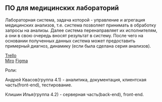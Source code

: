 ## ПО для медицинских лабораторий

Лабораторная система, задача которой - управление и агрегация медицинских
анализов, т.е. система позволяет принимать в обработку запросы на анализы. Далее система перенаправляет их исполнителям, а они в свою очередь
вносят результат в систему. После чего на основании полученных данных система может предоставить
примерный диагноз, динамику (если была сделана серия анализов).

[Trello](https://trello.com/b/BsZ0qB4i/medical-analysis-system)  
[Miro](https://miro.com/app/board/o9J_kuk4pQ4=/)
[Figma](https://www.figma.com/file/KG1fZqcLvF1VskqCBCmi2c/%D0%9F%D0%9E-%D0%B4%D0%BB%D1%8F-%D0%BC%D0%B5%D0%B4-%D0%BB%D0%B0%D0%B1%D0%BE%D1%80%D1%82%D0%BE%D1%80%D0%B8%D0%B8?node-id=2%3A86)


Роли: 

Андрей Квасов(группа 4.1) - аналитика, документация, клиентская часть(front-end), тестирование. 

Клишин Илья(группа 4.2) - серверная часть(back-end), front-end.
